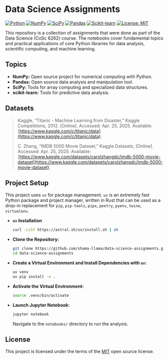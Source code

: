 # Data Science Assignments

[![Python](https://img.shields.io/badge/Python-3.12+-3776AB?logo=python&logoColor=white)](https://docs.python.org/3.12/)
[![NumPy](https://img.shields.io/badge/NumPy-2.3.x-4DABCF?logo=numpy&logoColor=white)](https://numpy.org/doc/stable//release/2.3.0-notes.html)
[![SciPy](https://img.shields.io/badge/SciPy-1.16.x-003786?logo=scipy&logoColor=white)](https://docs.scipy.org/doc/scipy/release/1.16.0-notes.html)
[![Pandas](https://img.shields.io/badge/Pandas-2.3.x-150458?logo=pandas&logoColor=white)](https://pandas.pydata.org/pandas-docs/version/2.3/index.html)
[![Scikit-learn](https://img.shields.io/badge/Scikit--learn-1.7+-F7931E?logo=scikit-learn&logoColor=white)](https://scikit-learn.org/stable/whats_new/v1.7.html)
[![License: MIT](https://img.shields.io/badge/License-MIT-yellow.svg)](https://opensource.org/licenses/MIT)

This repository is a collection of assignments that were done as part of the Data Science (CoSc 6262) course. The notebooks cover fundamental topics and practical applications of core Python libraries for data analysis, scientific computing, and machine learning.

## Topics

- **NumPy:** Open source project for numerical computing with Python.
- **Pandas:** Open source data analysis and manipulation tool.
- **SciPy:** Tools for array computing and specialized data structures.
- **scikit-learn:** Tools for predictive data analysis.

## Datasets

> Kaggle, “Titanic - Machine Learning from Disaster,” Kaggle Competitions, 2012. [Online]. Accessed: Apr. 25, 2025. Available: [https://www.kaggle.com/c/titanic/data](https://www.kaggle.com/c/titanic/data).
>
> C. Zhang, “IMDB 5000 Movie Dataset,” Kaggle Datasets, [Online]. Accessed: Apr. 25, 2025. Available: [https://www.kaggle.com/datasets/carolzhangdc/imdb-5000-movie-dataset](https://www.kaggle.com/datasets/carolzhangdc/imdb-5000-movie-dataset).

## Project Setup

This project uses `uv` for package management. `uv` is an extremely fast Python package and project manager, written in Rust that can be used as a drop-in replacement for `pip`, `pip-tools`, `pipx`, `poetry`, `pyenv`, `twine`, `virtualenv`.

- **`uv` Installation**

    ```bash
    curl -LsSf https://astral.sh/uv/install.sh | sh
    ```

- **Clone the Repository:**

    ```bash
    git clone https://github.com/shama-llama/data-science-assignments.git
    cd data-science-assignments
    ```

- **Create a Virtual Environment and Install Dependencies with `uv`:**

    ```bash
    uv venv
    uv pip install -e .
    ```

- **Activate the Virtual Environment:**

    ```bash
    source .venv/bin/activate
    ```

- **Launch Jupyter Notebook:**

    ```bash
    jupyter notebook
    ```

    Navigate to the `notebooks/` directory to run the analysis.

## License

This project is licensed under the terms of the [MIT](LICENSE) open source license.
